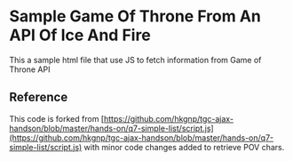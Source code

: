 # Sample Game Of Throne From An API Of Ice And Fire

This a sample html file that use JS to fetch information from Game of Throne API

## Reference

This code is forked from [https://github.com/hkgnp/tgc-ajax-handson/blob/master/hands-on/q7-simple-list/script.js](https://github.com/hkgnp/tgc-ajax-handson/blob/master/hands-on/q7-simple-list/script.js) with minor code changes added to retrieve POV chars.
